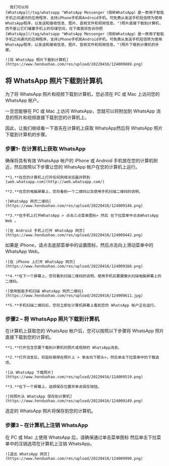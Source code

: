 
      我们可以将
    [WhatsApp](/tag/whatsapp "WhatsApp Messenger（简称WhatsApp）是一款用于智能手机之间通讯的应用程序，支持iPhone手机和Android手机。可免费从发送手机短信转为使用WhatsApp程序，以发送和接收信息、图片、音频文件和视频信息。")照片直接下载到计算机，而不是让它们堵塞手机上的存储空间，在下面我将告诉你把
    [WhatsApp](/tag/whatsapp "WhatsApp Messenger（简称WhatsApp）是一款用于智能手机之间通讯的应用程序，支持iPhone手机和Android手机。可免费从发送手机短信转为使用WhatsApp程序，以发送和接收信息、图片、音频文件和视频信息。")照片下载到计算机的步骤。

    ![将 WhatsApp 照片下载到计算机](https://www.henduohao.com/res/upload/20220416/124009889.png)

## 将 WhatsApp 照片下载到计算机

为了将 WhatsApp 照片和视频下载到计算机，您必须在 PC 或 Mac 上访问您的 WhatsApp 帐户。

一旦您能够在 PC 或 Mac 上访问 WhatsApp，您就可以将附加到 WhatsApp 消息的照片和视频直接下载到您的计算机上。

<div class="ga-inpost1" helvetica="" neue="" ",=" " helvetica,=" " sans-serif;=" " font-size:=" " 12.1875px;=" " background-color:=" " rgb(255,=" " 255,=" " 255);"="">
    <ins class="adsbygoogle" data-ad-client="ca-pub-8157530840642051" data-ad-slot="4868307646" data-ad-format="rectangle">
    </ins>
</div>

因此，让我们继续看一下首先在计算机上获取 WhatsApp然后将 WhatsApp 照片下载到计算机的步骤。

### 步骤1- 在计算机上获取 WhatsApp

确保将具有有效 WhatsApp 帐户的 iPhone 或 Android 手机放在您的计算机附近，然后按照以下步骤让您的 WhatsApp 帐户在您的计算机上运行。

    **1.**在您的计算机上打开任何网络浏览器并转到 
    [web.whatsapp.com](http://web.whatsapp.com/)

    **2.**在您的电脑屏幕上，您将看到一个二维码以及使用手机扫描二维码的说明。

    ![WhatsApp 网页二维码](https://www.henduohao.com/res/upload/20220416/124009146.png)

    **3.**在手机上打开WhatsApp > 点击三点菜单图标> 然后 在下拉菜单中点击WhatsApp Web 。

    ![在 Android 手机上打开 WhatsApp 网页](https://www.henduohao.com/res/upload/20220416/124009442.png)

如果是 iPhone，请点击底部菜单中的设置图标，然后点击向上滑动菜单中的WhatsApp Web。

    ![在 iPhone 上打开 WhatsApp 网页](https://www.henduohao.com/res/upload/20220416/124009166.png)

    **4.**在下一个屏幕上，您将看到扫描二维码的说明。使用手机后置摄像头扫描电脑屏幕上的二维码。

    ![使用智能手机扫描 WhatsApp 网页二维码](https://www.henduohao.com/res/upload/20220416/124009611.jpg)

    **5.**手机扫描二维码后，您将立即在计算机屏幕上看到您的 WhatsApp 帐户正在运行。

<div class="ga-inpost2" helvetica="" neue="" ",=" " helvetica,=" " sans-serif;=" " font-size:=" " 12.1875px;=" " background-color:=" " rgb(255,=" " 255,=" " 255);"="">
    <ins class="adsbygoogle" data-ad-client="ca-pub-8157530840642051" data-ad-slot="6972778847" data-ad-format="rectangle" data-full-width-responsive="true">
    </ins>
</div>

### 步骤2 – 将 WhatsApp 照片下载到计算机

在计算机上获取您的 WhatsApp 帐户后，您可以按照以下步骤将 WhatsApp 照片直接下载到您的计算机。

    **1.**打开包含您要下载到计算机的照片或视频的 WhatsApp消息。

    **2.**打开消息后，将鼠标悬停在照片上 > 单击向下箭头>，然后单击下拉菜单中的下载选项。

    ![从 WhatsApp 下载照片](https://www.henduohao.com/res/upload/20220416/124009510.png)

    **3.**在下一个屏幕上，选择保存位置并单击保存按钮。

    ![将照片从 WhatsApp 保存到计算机](https://www.henduohao.com/res/upload/20220416/124009149.png)

选定的 WhatsApp 照片将保存到您的计算机。

### 步骤3 – 在计算机上注销 WhatsApp

在 PC 或 Mac 上使用 WhatsApp 后，请确保通过单击菜单图标 然后单击下拉菜单中的注销选项在计算机上注销 WhatsApp。

    ![退出 WhatsApp 网页](https://www.henduohao.com/res/upload/20220416/124009990.png)
